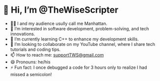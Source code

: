 # 👋 Hi, I’m @TheWiseScripter

- 🧑🏻 I and my audience usully call me Manhattan. 
- 👀 I’m interested in software development, problem-solving, and tech innovations.
- 🌱 I’m currently learning C++ to enhance my development skills.
- 💞️ I’m looking to collaborate on my YouTube channel, where I share tech tutorials and coding tips.
- 📫 How to reach me: supportTWS@gmail.com
- 😄 Pronouns: he/his
- ⚡ Fun fact: I once debugged a code for 3 hours only to realize I had missed a semicolon!


